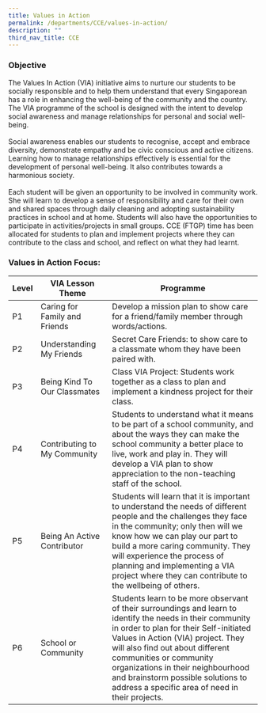 ```yaml
---
title: Values in Action
permalink: /departments/CCE/values-in-action/
description: ""
third_nav_title: CCE
---
```

### **Objective**

The Values In Action (VIA) initiative aims to nurture our students to be socially responsible and to help them understand that every Singaporean has a role in enhancing the well-being of the community and the country. The VIA programme of the school is designed with the intent to develop social awareness and manage relationships for personal and social well-being. <br><br>
Social awareness enables our students to recognise, accept and embrace diversity, demonstrate empathy and be civic conscious and active citizens. Learning how to manage relationships effectively is essential for the development of personal well-being. It also contributes towards a harmonious society.<br><br>
Each student will be given an opportunity to be involved in community work. She will learn to develop a sense of responsibility and care for their own and shared spaces through daily cleaning and adopting sustainability practices in school and at home. Students will also have the opportunities to participate in activities/projects in small groups. CCE (FTGP) time has been allocated for students to plan and implement projects where they can contribute to the class and school, and reflect on what they had learnt. 
  
### **Values in Action Focus:**

<table style="width:100%">
<thead>
<tr>
<th style="width:10%">Level</th>
<th>VIA Lesson Theme</th>
<th style="width:60%">Programme</th>
</tr>
</thead>
<tbody>
<tr>
<td>P1</td>
<td>Caring for Family and Friends</td>
<td>Develop a mission plan to show care for a friend/family member through words/actions.</td>	
</tr>
<tr>
<td>P2</td>
<td>Understanding My Friends</td>
<td>Secret Care Friends: to show care to a classmate whom they have been paired with.</td>	
</tr>	
	<tr>
<td>P3</td>
<td>Being Kind To Our Classmates</td>
<td>Class VIA Project: Students work together as a class to plan and implement a kindness project for their class.</td>	
</tr>
	<td>P4</td>
<td>Contributing to My Community</td>
<td>Students to understand what it means to be part of a school community, and about the ways they can make the school community a better place to live, work and play in. They will develop a VIA plan to show appreciation to the non-teaching staff of the school.</td>	
</tr>
<td>P5</td>
<td>Being An Active Contributor</td>
<td>Students will learn that it is important to understand the needs of different people and the challenges they face in the community; only then will we know how we can play our part to build a more caring community. They will experience the process of planning and implementing a VIA project where they can contribute to the wellbeing of others. </td>	
</tr>	
<td>P6</td>
<td>School or Community</td>
<td>Students learn to be more observant of their surroundings and learn to identify the needs in their community in order to plan for their Self-initiated Values in Action (VIA) project. They will also find out about different communities or community organizations in their neighbourhood and brainstorm possible solutions to address a specific area of need in their projects. </td>	
</tr>